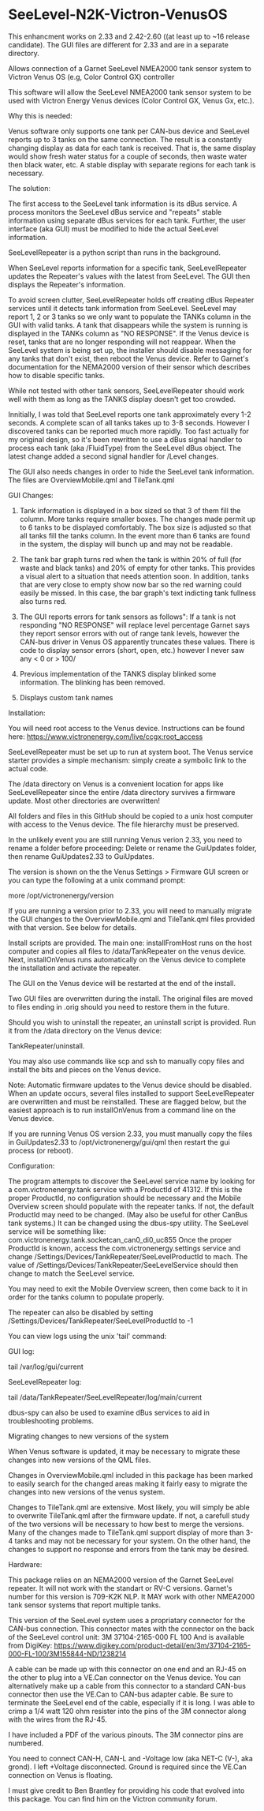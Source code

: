 # SeeLevel-N2K-Victron-VenusOS

This enhancment works on 2.33 and 2.42-2.60 ((at least up to ~16 release candidate).
The GUI files are different for 2.33 and are in a separate directory.

Allows connection of a Garnet SeeLevel NMEA2000 tank sensor system to Victron Venus OS (e.g, Color Control GX) controller

This software will allow the SeeLevel NMEA2000 tank sensor system to be used with
Victron Energy Venus devices (Color Control GX, Venus Gx, etc.).

Why this is needed:

Venus software only supports one tank per CAN-bus device and SeeLevel reports up to 3 tanks on the same connection. The result is a constantly changing display as data for each tank is received. That is, the same display would show fresh water status for a couple of seconds, then waste water then black water, etc. A stable display with separate regions for each tank is necessary.

The solution:

The first access to the SeeLevel tank information is its dBus service.
A process monitors the SeeLevel dBus service and "repeats" stable information using separate dBus services for each tank.
Further, the user interface (aka GUI) must be modified to hide the actual SeeLevel information.

SeeLevelRepeater is a python script than runs in the background.

When SeeLevel reports information for a specific tank, SeeLevelRepeater updates the Repeater's values with the latest from SeeLevel. The GUI then displays the Repeater's information.

To avoid screen clutter, SeeLevelRepeater holds off creating dBus Repeater services until it detects tank information from SeeLevel. SeeLevel may report 1, 2 or 3 tanks so we only want to populate the TANKs column in the GUI with valid tanks. A tank that disappears while the system is running is displayed in the TANKs column as "NO RESPONSE". If the Venus device is reset, tanks that are no longer responding will not reappear. When the SeeLevel system is being set up, the installer should disable messaging for any tanks that don't exist, then reboot the Venus device. Refer to Garnet's documentation for the NEMA2000 version of their sensor which describes how to disable specific tanks.

While not tested with other tank sensors, SeeLevelRepeater should work well with them as long as the TANKS display doesn't get too crowded.

Innitially, I was told that SeeLevel reports one tank approximately every 1-2 seconds. A complete scan of all tanks takes up to 3-8 seconds. However I discovered tanks can be reported much more rapidly. Too fast actually for my original design, so it's been rewritten to use a dBus signal handler to process each tank (aka /FluidType) from the SeeLevel dBus object.
The latest change added a second signal handler for /Level changes.

The GUI also needs changes in order to hide the SeeLevel tank information. The files are OverviewMobile.qml and TileTank.qml 

GUI Changes:

1) Tank information is displayed in a box sized so that 3 of them fill the column. More tanks require smaller boxes. The changes made permit up to 6 tanks to be displayed comfortably. The box size is adjusted so that all tanks fill the tanks column. In the event more than 6 tanks are found in the system, the display will bunch up and may not be readable.

2) The tank bar graph turns red when the tank is within 20% of full (for waste and black tanks) and 20% of empty for other tanks. This provides a visual alert to a situation that needs attention soon. In addition, tanks that are very close to empty show now bar so the red warning could easily be missed. In this case, the bar graph's text indicting tank fullness also turns red.

4) The GUI reports errors for tank sensors as follows":
  If a tank is not responding "NO RESPONSE" will replace level percentage
  Garnet says they report sensor errors with out of range tank levels, however the CAN-bus driver in Venus OS apparently
  truncates these values. There is code to display sensor errors (short, open, etc.) however I never saw any < 0 or > 100/  

5) Previous implementation of the TANKS display blinked some information. The blinking has been removed.

6) Displays custom tank names


Installation:

You will need root access to the Venus device. Instructions can be found here:
https://www.victronenergy.com/live/ccgx:root_access

SeeLevelRepeater must be set up to run at system boot. The Venus service starter provides a simple mechanism: simply create a symbolic link to the actual code. 

The /data directory on Venus is a convenient location for apps like SeeLevelRepeater since the entire /data directory survives a firmware update. Most other directories are overwritten! 

All folders and files in this GitHub should be copied to a unix host computer with access to the Venus device. The file hierarchy must be preserved.

In the unlikely event you are still running Venus verion 2.33, you need to rename a folder before proceeding:
Delete or rename the GuiUpdates folder, then rename GuiUpdates2.33 to GuiUpdates.

The version is shown on the the Venus Settings > Firmware GUI screen or you can type the following at a unix command prompt:

more /opt/victronenergy/version

If you are running a version prior to 2.33, you will need to manually migrate the GUI changes to the OverviewMobile.qml and TileTank.qml files provided with that version. See below for details.

Install scripts are provided. The main one: installFromHost runs on the host computer and copies all files to /data/TankRepeater on the venus device. Next, installOnVenus runs automatically on the Venus device to complete the installation and activate the repeater.

The GUI on the Venus device will be restarted at the end of the install.

Two GUI files are overwritten during the install.
The original files are moved to files ending in .orig should you need to restore them in the future.

Should you wish to uninstall the repeater, an uninstall script is provided. Run it from the /data directory on the Venus device:

TankRepeater/uninstall.

You may also use commands like scp and ssh to manually copy files and install the bits and pieces on the Venus device.

Note: Automatic firmware updates to the Venus device should be disabled. When an update occurs, several files installed to support SeeLevelRepeater are overwritten and must be reinstalled. These are flagged below, but the easiest approach is to run installOnVenus from a command line on the Venus device.

If you are running Venus OS version 2.33, you must manually copy the files in GuiUpdates2.33 to /opt/victronenergy/gui/qml then restart the gui process (or reboot).


Configuration:

The program attempts to discover the SeeLevel service name by looking for a com.victronenergy.tank service with a ProductId of 41312.
If this is the proper ProductId, no configuration should be necessary and the Mobile Overview screen should populate with the repeater tanks. If not, the default ProductId may need to be changed. (May also be useful for other CanBus tank systems.)
It can be changed using the dbus-spy utility.
The SeeLevel service  will be something like: com.victronenergy.tank.socketcan_can0_di0_uc855
Once the proper ProductId is known, access the com.victronenergy.settings service
and change /Settings/Devices/TankRepeater/SeeLevelProductId to mach.
The value of /Settings/Devices/TankRepeater/SeeLevelService should then change to match the SeeLevel service.

You may need to exit the Mobile Overview screen, then come back to it in order for the tanks column to populate properly.

The repeater can also be disabled by setting /Settings/Devices/TankRepeater/SeeLevelProductId to -1



You can view logs using the unix 'tail' command:

GUI log:

tail /var/log/gui/current

SeeLevelRepeater log:

tail /data/TankRepeater/SeeLevelRepeater/log/main/current

dbus-spy can also be used to examine dBus services to aid in troubleshooting problems.


Migrating changes to new versions of the system

When Venus software is updated, it may be necessary to migrate these changes into new versions of the QML files. 

Changes in OverviewMobile.qml included in this package has been marked to easily search for the changed areas making it fairly easy to migrate the changes into new versions of the venus system.

Changes to TileTank.qml are extensive. Most likely, you will simply be able to overwrite TileTank.qml after the firmware update. If not, a carefull study of the two versions will be necessary to how best to merge the versions. Many of the changes made to TileTank.qml support display of more than 3-4 tanks and may not be necessary for your system. On the other hand, the changes to support no response and errors from the tank may be desired.

Hardware:

This package relies on an NEMA2000 version of the Garnet SeeLevel repeater. It will not work with the standart or RV-C versions. Garnet's number for this version is 709-K2K NLP. It MAY work with other NMEA2000 tank sensor systems that report multiple tanks. 

This version of the SeeLevel system uses a propriatary connector for the CAN-bus connection.
This connector mates with the connector on the back of the SeeLevel control unit: 3M 37104-2165-000 FL 100
And is available from DigiKey: https://www.digikey.com/product-detail/en/3m/37104-2165-000-FL-100/3M155844-ND/1238214

A cable can be made up with this connector on one end and an RJ-45 on the other to plug into a VE.Can connector on the Venus device. You can alternatively make up a cable from this connector to a standard CAN-bus connector then use the VE.Can to CAN-bus adapter cable. Be sure to terminate the SeeLevel end of the cable, especially if it is long. I was able to crimp a 1/4 watt 120 ohm resister into the pins of the 3M connector along with the wires from the RJ-45.

I have included a PDF of the various pinouts. The 3M connector pins are numbered.

You need to connect CAN-H, CAN-L and -Voltage low (aka NET-C (V-), aka grond). I left +Voltage disconnected. Ground is required since the VE.Can connection on Venus is floating.


I must give credit to Ben Brantley for providing his code that evolved into this package. You can find him on the Victron community forum.

